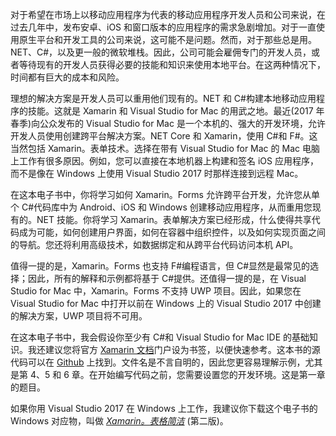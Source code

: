 对于希望在市场上以移动应用程序为代表的移动应用程序开发人员和公司来说，在过去几年中，发布安卓、iOS 和窗口版本的应用程序的需求急剧增加。对于一直使用原生平台和开发工具的公司来说，这可能不是问题。然而，对于那些总是用。NET、C#，以及更一般的微软堆栈。因此，公司可能会雇佣专门的开发人员，或者等待现有的开发人员获得必要的技能和知识来使用本地平台。在这两种情况下，时间都有巨大的成本和风险。

理想的解决方案是开发人员可以重用他们现有的。NET 和 C#构建本地移动应用程序的技能。这就是 Xamarin 和 Visual Studio for Mac 的用武之地。最近(2017 年春季)向公众发布的 Visual Studio for Mac 是一个本机的、强大的开发环境，允许开发人员使用创建跨平台解决方案。NET Core 和 Xamarin，使用 C#和 F#。这当然包括 Xamarin。表单技术。选择在带有 Visual Studio for Mac 的 Mac 电脑上工作有很多原因。例如，您可以直接在本地机器上构建和签名 iOS 应用程序，而不是像在 Windows 上使用 Visual Studio 2017 时那样连接到远程 Mac。

在这本电子书中，你将学习如何 Xamarin。Forms 允许跨平台开发，允许您从单个 C#代码库中为 Android、iOS 和 Windows 创建移动应用程序，从而重用您现有的。NET 技能。你将学习 Xamarin。表单解决方案已经形成，什么使得共享代码成为可能，如何创建用户界面，如何在容器中组织控件，以及如何实现页面之间的导航。您还将利用高级技术，如数据绑定和从跨平台代码访问本机 API。

值得一提的是，Xamarin。Forms 也支持 F#编程语言，但 C#显然是最常见的选择；因此，所有的解释和示例都将基于 C#提供。还值得一提的是，在 Visual Studio for Mac 中，Xamarin。Forms 不支持 UWP 项目。因此，如果您在 Visual Studio for Mac 中打开以前在 Windows 上的 Visual Studio 2017 中创建的解决方案，UWP 项目将不可用。

在这本电子书中，我会假设你至少有 C#和 Visual Studio for Mac IDE 的基础知识。我还建议您将官方 [Xamarin 文档](http://developer.xamarin.com)门户设为书签，以便快速参考。这本书的源代码可以在 [Github](https://github.com/SyncfusionSuccinctlyE-Books/Xamarin.Forms-for-macOS-Succinctly) 上找到。文件名是不言自明的，因此您更容易理解示例，尤其是第 4、5 和 6 章。在开始编写代码之前，您需要设置您的开发环境。这是第一章的题目。

如果你用 Visual Studio 2017 在 Windows 上工作，我建议你下载这个电子书的 Windows 对应物，叫做 [*Xamarin。表格简洁*](https://www.syncfusion.com/resources/techportal/details/ebooks/Xamarin_Forms_Succinctly) (第二版)。
